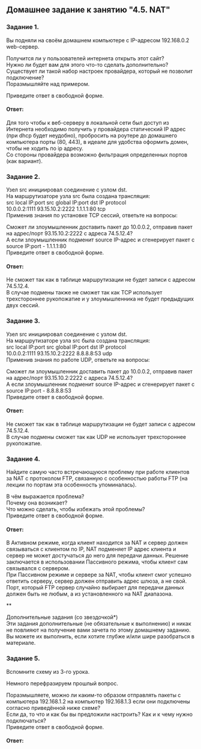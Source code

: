 ## Домашнее задание к занятию "4.5. NAT"  

### Задание 1.  
Вы подняли на своём домашнем компьютере с IP-адресом 192.168.0.2 web-сервер.  

Получится ли у пользователей интернета открыть этот сайт?  
Нужно ли будет вам для этого что-то сделать дополнительно?  
Существует ли такой набор настроек провайдера, который не позволит подключение?  
Поразмышляйте над примером.  

Приведите ответ в свободной форме.  

#### Ответ:   
Для того чтобы к веб-серверу в локальной сети был доступ из Интернета необходимо получить у провайдера статический IP адрес (при dhcp будет неудобно), пробросить на роутере до домашнего компьютера порты (80, 443), в идеале для удобства оформить домен, чтобы не ходить по ip адресу.   
Со стороны провайдера возможно фильтрация определенных портов (как вариант).  


### Задание 2.  
Узел src инициировал соединение с узлом dst.  
На маршрутизаторе узла src была создана трансляция:  
src local IP:port	src global IP:port	dst IP	protocol  
10.0.0.2:1111	93.15.10.2:2222	1.1.1.1:80	tcp  
Применив знания по установке TCP сессий, ответьте на вопросы:  

Сможет ли злоумышленник доставить пакет до 10.0.0.2, отправив пакет на адрес/порт 93.15.10.2:2222 с адреса 74.5.12.4?  
А если злоумышленник подменит source IP-адрес и сгенерирует пакет с source IP:port - 1.1.1.1:80  
Приведите ответ в свободной форме.  

#### Ответ:   
Не сможет так как в таблице маршрутизации не будет записи с адресом 74.5.12.4.   
В случае подмены также не сможет так как TCP использует трехстороннее рукопожатие и у злоумышленника не будет предыдущих двух сессий.  

### Задание 3.  
Узел src инициировал соединение с узлом dst.  
На маршрутизаторе узла src была создана трансляция:  
src local IP:port	src global IP:port	dst IP	protocol  
10.0.0.2:1111	93.15.10.2:2222	8.8.8.8:53	udp  
Применив знания по работе UDP, ответьте на вопросы:  

Сможет ли злоумышленник доставить пакет до 10.0.0.2, отправив пакет на адрес/порт 93.15.10.2:2222 с адреса 74.5.12.4?  
А если злоумышленник подменит source IP-адрес и сгенерирует пакет с source IP:port - 8.8.8.8:53  
Приведите ответ в свободной форме.  

#### Ответ:   
Не сможет так как в таблице маршрутизации не будет записи с адресом 74.5.12.4.   
В случае подмены сможет так как UDP не использует трехстороннее рукопожатие.  


### Задание 4.  
Найдите самую часто встречающуюся проблему при работе клиентов за NAT с протоколом FTP, связанную с особенностью работы FTP (на лекции по портам эта особенность упоминалась).  

В чём выражается проблема?  
Почему она возникает?  
Что можно сделать, чтобы избежать этой проблемы?  
Приведите ответ в свободной форме.  

#### Ответ:   
В Активном режиме, когда клиент находится за NAT и сервер должен связываться с клиентом по IP, NAT подменяет IP адрес клиента и сервер не может достучаться до него для передачи данных. Решение заключается в использовании Пассивного режима, чтобы клиент сам связывался с сервером.  
При Пассивном режиме и сервере за NAT, чтобы клиент смог успешно ответить серверу, сервер должен отправить адрес шлюза, а не свой. Порт, который FTP сервер случайно выбирает для передачи данных должен быть не любым, а из установленного на NAT диапазона.  

**  

Дополнительные задания (со звездочкой*)  
Эти задания дополнительные (не обязательные к выполнению) и никак не повлияют на получение вами зачета по этому домашнему заданию. Вы можете их выполнить, если хотите глубже и/или шире разобраться в материале.  

### Задание 5.  
Вспомните схему из 3-го урока.  

Немного перефразируем прошлый вопрос.  

Поразмышляете, можно ли каким-то образом отправлять пакеты с компьютера 192.168.1.2 на компьютер 192.168.1.3 если они подключены согласно приведённой ниже схеме?  
Если да, то что и как бы вы предложили настроить? Как и к чему нужно подключаться?  
Приведите ответ в свободной форме.  

#### Ответ:   



